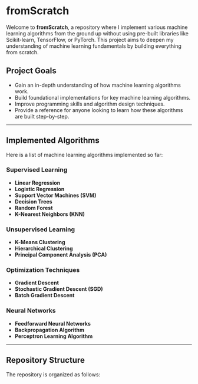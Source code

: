 # fromScratch

Welcome to **fromScratch**, a repository where I implement various machine learning algorithms from the ground up without using pre-built libraries like Scikit-learn, TensorFlow, or PyTorch. This project aims to deepen my understanding of machine learning fundamentals by building everything from scratch.

## Project Goals

- Gain an in-depth understanding of how machine learning algorithms work.
- Build foundational implementations for key machine learning algorithms.
- Improve programming skills and algorithm design techniques.
- Provide a reference for anyone looking to learn how these algorithms are built step-by-step.

---

## Implemented Algorithms

Here is a list of machine learning algorithms implemented so far:

### Supervised Learning
- **Linear Regression**
- **Logistic Regression**
- **Support Vector Machines (SVM)**
- **Decision Trees**
- **Random Forest**
- **K-Nearest Neighbors (KNN)**

### Unsupervised Learning
- **K-Means Clustering**
- **Hierarchical Clustering**
- **Principal Component Analysis (PCA)**

### Optimization Techniques
- **Gradient Descent**
- **Stochastic Gradient Descent (SGD)**
- **Batch Gradient Descent**

### Neural Networks
- **Feedforward Neural Networks**
- **Backpropagation Algorithm**
- **Perceptron Learning Algorithm**

---

## Repository Structure

The repository is organized as follows:

